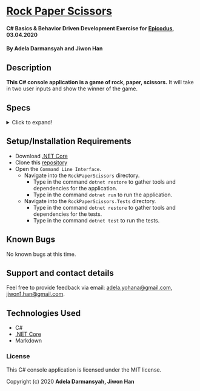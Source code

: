 # [Rock Paper Scissors](https://github.com/ayohana/rock-paper-scissors.git/)

#### C# Basics & Behavior Driven Development Exercise for [Epicodus](https://www.epicodus.com/), 03.04.2020

#### By **Adela Darmansyah** and **Jiwon Han**

## Description

**This C# console application is a game of rock, paper, scissors.** It will take in two user inputs and show the winner of the game.

## Specs

<details>
  <summary>Click to expand!</summary>

| Spec | `Console` Input | `Console` Output |
| :-------------     | :------------- | :------------- |
| **Program Gathers and Displays User Input** | rock rock | Player 1 played rock. Player 2 played rock. |
| **Program Displays Game Result When it is a Draw** | rock rock | Draw |
| **Program Displays Game Results When There is a Winner** | rock scissors | Player 1 wins! |

</details>

## Setup/Installation Requirements

* Download [.NET Core](https://dotnet.microsoft.com/download/dotnet-core/)
* Clone this [repository](https://github.com/ayohana/anagram.git/)
* Open the `Command Line Interface`.
  * Navigate into the `RockPaperScissors` directory.
    * Type in the command `dotnet restore` to gather tools and dependencies for the application.
    * Type in the command `dotnet run` to run the application.
  * Navigate into the `RockPaperScissors.Tests` directory.
    * Type in the command `dotnet restore` to gather tools and dependencies for the tests.
    * Type in the command `dotnet test` to run the tests. 

## Known Bugs

No known bugs at this time.

## Support and contact details

Feel free to provide feedback via email: adela.yohana@gmail.com, jiwon1.han@gmail.com.

## Technologies Used

* C#
* [.NET Core](https://dotnet.microsoft.com/download/dotnet-core/)
* Markdown

### License

This C# console application is licensed under the MIT license.

Copyright (c) 2020 **Adela Darmansyah, Jiwon Han**
